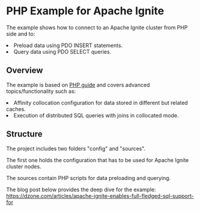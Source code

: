 # PHP Example for Apache Ignite

The example shows how to connect to an Apache Ignite cluster from PHP side and to:
<lu>
<li>
Preload data using PDO INSERT statements.
</li>
<li>
Query data using PDO SELECT queries.
</li>
</lu>

## Overview

The example is based on <a href="https://apacheignite-mix.readme.io/docs/php-pdo">PHP guide</a> and covers
advanced topics/functionality such as:
<lu>
<li>
Affinity collocation configuration for data stored in different but related caches.
</li>
<li>
Execution of distributed SQL queries with joins in collocated mode.
</li>
</lu>

## Structure

The project includes two folders "config" and "sources".

The first one holds the configuration that has to be used for Apache Ignite cluster nodes.

The sources contain PHP scripts for data preloading and querying.

The blog post below provides the deep dive for the example: https://dzone.com/articles/apache-ignite-enables-full-fledged-sql-support-for
